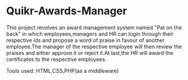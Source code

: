 # Quikr-Awards-Manager

This project revolves an award management system named "Pat on the back" in which employees,managers and HR can login through their respective ids and propose a word of praise in favour of another employee.The manager of the respective employee will then review the praises and either approve it or reject it.At last,the HR will award the certificates to the respective employees.

Tools used: HTML,CSS,PHP(as a middleware)

